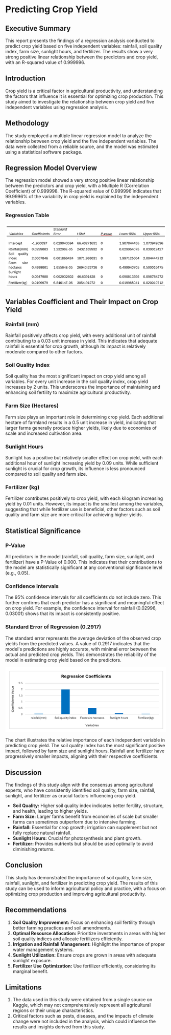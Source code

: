 # Predicting Crop Yield

## Executive Summary
This report presents the findings of a regression analysis conducted to predict crop yield based on five independent variables: rainfall, soil quality index, farm size, sunlight hours, and fertilizer. The results show a very strong positive linear relationship between the predictors and crop yield, with an R-squared value of 0.999996.

## Introduction
Crop yield is a critical factor in agricultural productivity, and understanding the factors that influence it is essential for optimizing crop production. This study aimed to investigate the relationship between crop yield and five independent variables using regression analysis.

## Methodology
The study employed a multiple linear regression model to analyze the relationship between crop yield and the five independent variables. The data were collected from a reliable source, and the model was estimated using a statistical software package.

## Regression Model Overview
The regression model showed a very strong positive linear relationship between the predictors and crop yield, with a Multiple R (Correlation Coefficient) of 0.999998. The R-squared value of 0.999996 indicates that 99.9996% of the variability in crop yield is explained by the independent variables.

### Regression Table

![Analysis](https://raw.githubusercontent.com/Bahkeezz/Regression-Analysis-Report/main/regression.png)

## Variables Coefficient and Their Impact on Crop Yield

### Rainfall (mm)
Rainfall positively affects crop yield, with every additional unit of rainfall contributing to a 0.03 unit increase in yield. This indicates that adequate rainfall is essential for crop growth, although its impact is relatively moderate compared to other factors.

### Soil Quality Index
Soil quality has the most significant impact on crop yield among all variables. For every unit increase in the soil quality index, crop yield increases by 2 units. This underscores the importance of maintaining and enhancing soil fertility to maximize agricultural productivity.

### Farm Size (Hectares)
Farm size plays an important role in determining crop yield. Each additional hectare of farmland results in a 0.5 unit increase in yield, indicating that larger farms generally produce higher yields, likely due to economies of scale and increased cultivation area.

### Sunlight Hours
Sunlight has a positive but relatively smaller effect on crop yield, with each additional hour of sunlight increasing yield by 0.09 units. While sufficient sunlight is crucial for crop growth, its influence is less pronounced compared to soil quality and farm size.

### Fertilizer (kg)
Fertilizer contributes positively to crop yield, with each kilogram increasing yield by 0.01 units. However, its impact is the smallest among the variables, suggesting that while fertilizer use is beneficial, other factors such as soil quality and farm size are more critical for achieving higher yields.

## Statistical Significance

### P-Value
All predictors in the model (rainfall, soil quality, farm size, sunlight, and fertilizer) have a P-Value of 0.000. This indicates that their contributions to the model are statistically significant at any conventional significance level (e.g., 0.05). 

### Confidence Intervals
The 95% confidence intervals for all coefficients do not include zero. This further confirms that each predictor has a significant and meaningful effect on crop yield. For example, the confidence interval for rainfall (0.02996, 0.03001) shows that its impact is consistently positive.

### Standard Error of Regression (0.2917)
The standard error represents the average deviation of the observed crop yields from the predicted values. A value of 0.2917 indicates that the model's predictions are highly accurate, with minimal error between the actual and predicted crop yields. This demonstrates the reliability of the model in estimating crop yield based on the predictors.

![Chart](https://github.com/Bahkeezz/Regression-Analysis-Report/blob/e2c4e0339c3b8598f1a838fd0bacca3037845e4f/bar_chart.png)

The chart illustrates the relative importance of each independent variable in predicting crop yield. The soil quality index has the most significant positive impact, followed by farm size and sunlight hours. Rainfall and fertilizer have progressively smaller impacts, aligning with their respective coefficients.

## Discussion
The findings of this study align with the consensus among agricultural experts, who have consistently identified soil quality, farm size, rainfall, sunlight, and fertilizer as crucial factors influencing crop yield.

- **Soil Quality:** Higher soil quality index indicates better fertility, structure, and health, leading to higher yields. 
- **Farm Size:** Larger farms benefit from economies of scale but smaller farms can sometimes outperform due to intensive farming.
- **Rainfall:** Essential for crop growth; irrigation can supplement but not fully replace natural rainfall.
- **Sunlight Hours:** Crucial for photosynthesis and plant growth.
- **Fertilizer:** Provides nutrients but should be used optimally to avoid diminishing returns.

## Conclusion
This study has demonstrated the importance of soil quality, farm size, rainfall, sunlight, and fertilizer in predicting crop yield. The results of this study can be used to inform agricultural policy and practice, with a focus on optimizing crop production and improving agricultural productivity.

## Recommendations
1. **Soil Quality Improvement:** Focus on enhancing soil fertility through better farming practices and soil amendments.
2. **Optimal Resource Allocation:** Prioritize investments in areas with higher soil quality indices and allocate fertilizers efficiently.
3. **Irrigation and Rainfall Management:** Highlight the importance of proper water management systems.
4. **Sunlight Utilization:** Ensure crops are grown in areas with adequate sunlight exposure.
5. **Fertilizer Use Optimization:** Use fertilizer efficiently, considering its marginal benefit.

## Limitations
1. The data used in this study were obtained from a single source on Kaggle, which may not comprehensively represent all agricultural regions or their unique characteristics.
2. Critical factors such as pests, diseases, and the impacts of climate change were not included in the analysis, which could influence the results and insights derived from this study.
